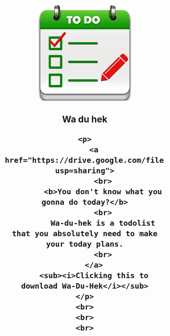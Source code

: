 <div align="center">
	<img src="Media/Logo.png" alt="Wa du hek">
	
<h1 align="center">Wa du hek
	
	<p>
		<a href="https://drive.google.com/file/d/1rEJ8W8VbHTeD0YFCUa5E60ky49gCSR_7/view?usp=sharing">
			<br>
			<b>You don't know what you gonna do today?</b>
			<br>
			Wa-du-hek is a todolist that you absolutely need to make your today plans.
			<br>
		</a>
		<sub><i>Clicking this to download Wa-Du-Hek</i></sub>
	</p>
	<br>
	<br>
	<br>
</div>
